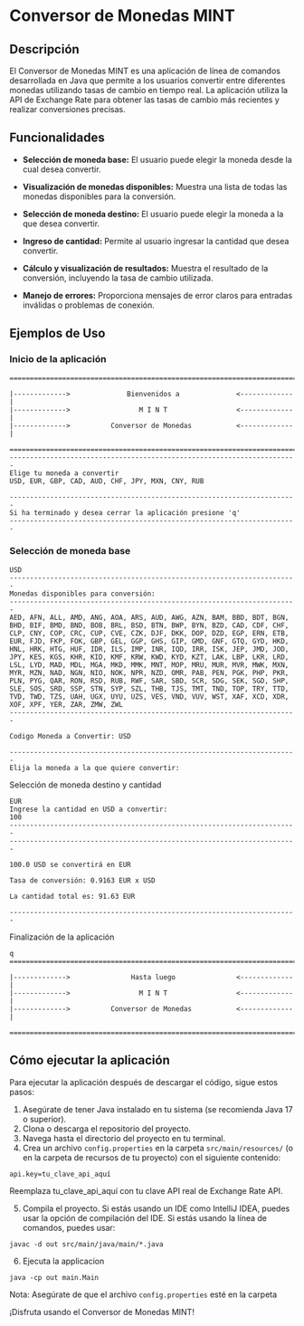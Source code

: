 # Conversor de Monedas MINT 
## Descripción
El Conversor de Monedas MINT es una aplicación de línea de comandos desarrollada en Java que permite a los usuarios convertir entre diferentes monedas utilizando tasas de cambio en tiempo real. La aplicación utiliza la API de Exchange Rate para obtener las tasas de cambio más recientes y realizar conversiones precisas.

## Funcionalidades

- **Selección de moneda base:** El usuario puede elegir la moneda desde la cual desea convertir.

- **Visualización de monedas disponibles:** Muestra una lista de todas las monedas disponibles para la conversión.

- **Selección de moneda destino:** El usuario puede elegir la moneda a la que desea convertir.

- **Ingreso de cantidad:** Permite al usuario ingresar la cantidad que desea convertir.

- **Cálculo y visualización de resultados:** Muestra el resultado de la conversión, incluyendo la tasa de cambio utilizada.

- **Manejo de errores:** Proporciona mensajes de error claros para entradas inválidas o problemas de conexión.

## Ejemplos de Uso
### Inicio de la aplicación

````
=======================================================================

|------------->              Bienvenidos a              <-------------|
|------------->                 M I N T                 <-------------|
|------------->          Conversor de Monedas           <-------------|

=======================================================================
-----------------------------------------------------------------------
Elige tu moneda a convertir
USD, EUR, GBP, CAD, AUD, CHF, JPY, MXN, CNY, RUB
 
-----------------------------------------------------------------------
Si ha terminado y desea cerrar la aplicación presione 'q'
-----------------------------------------------------------------------
````

### Selección de moneda base

````
USD
-----------------------------------------------------------------------
Monedas disponibles para conversión:
-----------------------------------------------------------------------
AED, AFN, ALL, AMD, ANG, AOA, ARS, AUD, AWG, AZN, BAM, BBD, BDT, BGN, 
BHD, BIF, BMD, BND, BOB, BRL, BSD, BTN, BWP, BYN, BZD, CAD, CDF, CHF, 
CLP, CNY, COP, CRC, CUP, CVE, CZK, DJF, DKK, DOP, DZD, EGP, ERN, ETB, 
EUR, FJD, FKP, FOK, GBP, GEL, GGP, GHS, GIP, GMD, GNF, GTQ, GYD, HKD, 
HNL, HRK, HTG, HUF, IDR, ILS, IMP, INR, IQD, IRR, ISK, JEP, JMD, JOD, 
JPY, KES, KGS, KHR, KID, KMF, KRW, KWD, KYD, KZT, LAK, LBP, LKR, LRD, 
LSL, LYD, MAD, MDL, MGA, MKD, MMK, MNT, MOP, MRU, MUR, MVR, MWK, MXN, 
MYR, MZN, NAD, NGN, NIO, NOK, NPR, NZD, OMR, PAB, PEN, PGK, PHP, PKR, 
PLN, PYG, QAR, RON, RSD, RUB, RWF, SAR, SBD, SCR, SDG, SEK, SGD, SHP, 
SLE, SOS, SRD, SSP, STN, SYP, SZL, THB, TJS, TMT, TND, TOP, TRY, TTD, 
TVD, TWD, TZS, UAH, UGX, UYU, UZS, VES, VND, VUV, WST, XAF, XCD, XDR, 
XOF, XPF, YER, ZAR, ZMW, ZWL
-----------------------------------------------------------------------
 
Codigo Moneda a Convertir: USD
 
-----------------------------------------------------------------------
Elija la moneda a la que quiere convertir:
````
Selección de moneda destino y cantidad

````
EUR
Ingrese la cantidad en USD a convertir: 
100
-----------------------------------------------------------------------
-----------------------------------------------------------------------
 
100.0 USD se convertirá en EUR
 
Tasa de conversión: 0.9163 EUR x USD
 
La cantidad total es: 91.63 EUR
 
-----------------------------------------------------------------------
````

Finalización de la aplicación

````
q
=======================================================================

|------------->               Hasta luego               <-------------|
|------------->                 M I N T                 <-------------|
|------------->          Conversor de Monedas           <-------------|

=======================================================================
````

## Cómo ejecutar la aplicación
Para ejecutar la aplicación después de descargar el código, sigue estos pasos:

1. Asegúrate de tener Java instalado en tu sistema (se recomienda Java 17 o superior).
2. Clona o descarga el repositorio del proyecto.
3. Navega hasta el directorio del proyecto en tu terminal.
4. Crea un archivo `config.properties` en la carpeta `src/main/resources/` (o en la carpeta de recursos de tu proyecto) con el siguiente contenido:
````
api.key=tu_clave_api_aquí
````
Reemplaza tu_clave_api_aquí con tu clave API real de Exchange Rate API.

5. Compila el proyecto. Si estás usando un IDE como IntelliJ IDEA, puedes usar la opción de compilación del IDE. Si estás usando la línea de comandos, puedes usar:
````
javac -d out src/main/java/main/*.java
````
6.  Ejecuta la applicacion
````
java -cp out main.Main
````
Nota: Asegúrate de que el archivo ```config.properties``` esté en la carpeta

¡Disfruta usando el Conversor de Monedas MINT!